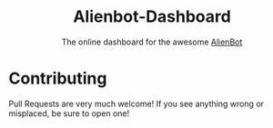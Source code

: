 # <h1 align="center">Alienbot-Dashboard</h1>

<p align="center">
    The online dashboard for the awesome <a href="github.com/UFO-Studios/AlienBot-Discord">AlienBot</a>
</p>

# Contributing

Pull Requests are very much welcome! If you see anything wrong or misplaced, be sure to open one!
